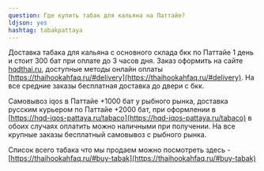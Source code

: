 ```yaml
---
question: Где купить табак для кальяна на Паттайе?
ldjson: yes 
hashtag: tabakpattaya
---
```


Доставка табака для кальяна с основного склада бкк по Паттайе 1 день и стоит 300 бат при оплате до 3 часов дня. Заказ оформить на сайте [hqdthai.ru](https://hqdthai.ru/tabak/), доступные методы онлайн оплаты [https://thaihookahfaq.ru/#delivery](https://thaihookahfaq.ru/#delivery).  На все средние заказы бесплатная доставка до двери с бкк.

Самовывоз iqos в Паттайе +1000 бат у рыбного рынка, доставка русским курьером по Паттайе +2000 бат, при оформлении в  [https://hqd-iqos-pattaya.ru/tabaco](https://hqd-iqos-pattaya.ru/tabaco) в обоих случаях оплатить можно наличными при получении. На все крупные заказы бесплатный самовывоз с рыбного рынка.

Список всего табака что мы продаем можно посмотреть здесь -  [https://thaihookahfaq.ru/#buy-tabak](https://thaihookahfaq.ru/#buy-tabak)


